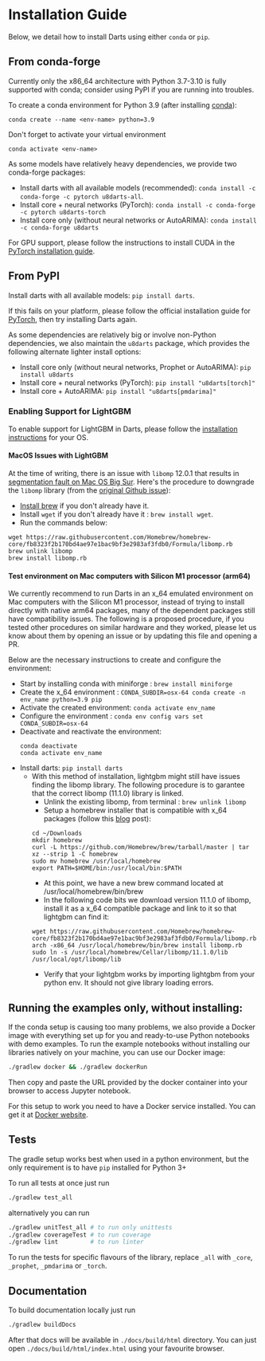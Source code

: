 # Installation Guide

Below, we detail how to install Darts using either `conda` or `pip`.

## From conda-forge
Currently only the x86_64 architecture with Python 3.7-3.10
is fully supported with conda; consider using PyPI if you are running into troubles.

To create a conda environment for Python 3.9
(after installing [conda](https://docs.conda.io/en/latest/miniconda.html)):

    conda create --name <env-name> python=3.9

Don't forget to activate your virtual environment

    conda activate <env-name>

As some models have relatively heavy dependencies, we provide two conda-forge packages:

* Install darts with all available models (recommended): `conda install -c conda-forge -c pytorch u8darts-all`.
* Install core + neural networks (PyTorch): `conda install -c conda-forge -c pytorch u8darts-torch`
* Install core only (without neural networks or AutoARIMA): `conda install -c conda-forge u8darts`

For GPU support, please follow the instructions to install CUDA in the [PyTorch installation guide](https://pytorch.org/get-started/locally/).


## From PyPI
Install darts with all available models: `pip install darts`.

If this fails on your platform, please follow the official installation 
guide for [PyTorch](https://pytorch.org/get-started/locally/), then try installing Darts again.

As some dependencies are relatively big or involve non-Python dependencies,
we also maintain the `u8darts` package, which provides the following alternate lighter install options:

* Install core only (without neural networks, Prophet or AutoARIMA): `pip install u8darts`
* Install core + neural networks (PyTorch): `pip install "u8darts[torch]"`
* Install core + AutoARIMA: `pip install "u8darts[pmdarima]"`

### Enabling Support for LightGBM

To enable support for LightGBM in Darts, please follow the
[installation instructions](https://lightgbm.readthedocs.io/en/latest/Installation-Guide.html) for your OS.

#### MacOS Issues with LightGBM
At the time of writing, there is an issue with ``libomp`` 12.0.1 that results in
[segmentation fault on Mac OS Big Sur](https://github.com/microsoft/LightGBM/issues/4229).
Here's the procedure to downgrade the ``libomp`` library (from the
[original Github issue](https://github.com/microsoft/LightGBM/issues/4229#issue-867528353)):
* [Install brew](https://brew.sh/) if you don't already have it.
* Install `wget` if you don't already have it : `brew install wget`.
* Run the commands below:
```
wget https://raw.githubusercontent.com/Homebrew/homebrew-core/fb8323f2b170bd4ae97e1bac9bf3e2983af3fdb0/Formula/libomp.rb
brew unlink libomp
brew install libomp.rb
```

#### Test environment on Mac computers with Silicon M1 processor (arm64) 

We currently recommend to run Darts in an x_64 emulated environment on Mac computers with the Silicon M1 processor,
instead of trying to install directly with native arm64 packages, many of the dependent packages still have compatibility 
issues. The following is a proposed procedure, if you tested other procedures on similar hardware and they worked, 
please let us know about them by opening an issue or by updating this file and opening a PR. 

Below are the necessary instructions to create and configure the environment:
- Start by installing conda with miniforge : `brew install miniforge`
- Create the x_64 environment : `CONDA_SUBDIR=osx-64 conda create -n env_name python=3.9 pip`
- Activate the created environment: `conda activate env_name`
- Configure the environment : `conda env config vars set CONDA_SUBDIR=osx-64`
- Deactivate and reactivate the environment:
  ```
  conda deactivate
  conda activate env_name
  ```
- Install darts: `pip install darts`
  - With this method of installation, lightgbm might still have issues finding the libomp library.
  The following procedure is to garantee that the correct libomp (11.1.0) library is linked.
    - Unlink the existing libomp, from terminal : `brew unlink libomp`
    - Setup a homebrew installer that is compatible with x_64 packages (follow this [blog](https://medium.com/mkdir-awesome/how-to-install-x86-64-homebrew-packages-on-apple-m1-macbook-54ba295230f) 
    post):
    ```
    cd ~/Downloads
    mkdir homebrew
    curl -L https://github.com/Homebrew/brew/tarball/master | tar xz --strip 1 -C homebrew
    sudo mv homebrew /usr/local/homebrew
    export PATH=$HOME/bin:/usr/local/bin:$PATH
    ```
    - At this point, we have a new brew command located at /usr/local/homebrew/bin/brew
    - In the following code bits we download version 11.1.0 of libomp, install it as a x_64 compatible package and link to it so that lightgbm can find it:
    ```
    wget https://raw.githubusercontent.com/Homebrew/homebrew-core/fb8323f2b170bd4ae97e1bac9bf3e2983af3fdb0/Formula/libomp.rb
    arch -x86_64 /usr/local/homebrew/bin/brew install libomp.rb
    sudo ln -s /usr/local/homebrew/Cellar/libomp/11.1.0/lib /usr/local/opt/libomp/lib
    ```
    - Verify that your lightgbm works by importing lightgbm from your python env. It should not give library loading errors. 

## Running the examples only, without installing:

If the conda setup is causing too many problems, we also provide a Docker image with everything set up for you and ready-to-use Python notebooks with demo examples.
To run the example notebooks without installing our libraries natively on your machine, you can use our Docker image:
```bash
./gradlew docker && ./gradlew dockerRun
```

Then copy and paste the URL provided by the docker container into your browser to access Jupyter notebook.

For this setup to work you need to have a Docker service installed. You can get it at [Docker website](https://docs.docker.com/get-docker/).


## Tests

The gradle setup works best when used in a python environment, but the only requirement is to have `pip` installed for Python 3+

To run all tests at once just run
```bash
./gradlew test_all
```

alternatively you can run
```bash
./gradlew unitTest_all # to run only unittests
./gradlew coverageTest # to run coverage
./gradlew lint         # to run linter
```

To run the tests for specific flavours of the library, replace `_all` with `_core`, `_prophet`, `_pmdarima` or `_torch`.

## Documentation

To build documentation locally just run
```bash
./gradlew buildDocs
```
After that docs will be available in `./docs/build/html` directory. You can just open `./docs/build/html/index.html` using your favourite browser.